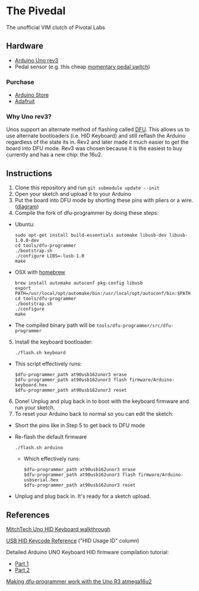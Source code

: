 # The Pivedal

The unofficial VIM clutch of Pivotal Labs

## Hardware

* [Arduino Uno rev3](http://arduino.cc/en/Main/ArduinoBoardUno)
* Pedal sensor (e.g. this cheap [momentary pedal switch](http://www.amazon.com/Momentary-Contact-Plastic-Pedal-Switch/dp/B0050MUHFG/))

### Purchase
* [Arduino Store](http://store.arduino.cc/ww/index.php?main_page=product_info&cPath=11_12&products_id=195)
* [Adafruit](http://adafruit.com/products/50)

### Why Uno rev3?
Unos support an alternate method of flashing called [DFU](http://arduino.cc/en/Hacking/DFUProgramming8U2).
This allows us to use alternate bootloaders (i.e. HID Keyboard) and still reflash the Arduino regardless
of the state its in. Rev2 and later made it much easier to get the board into DFU mode. Rev3 was chosen
because it is the easiest to buy currently and has a new chip: the 16u2.

## Instructions
1. Clone this repository and run `git submodule update --init`
2. Open your sketch and upload it to your Arduino
3. Put the board into DFU mode by shorting these pins with pliers or a wire. ([diagram](http://arduino.cc/en/uploads/Hacking/Uno-front-DFU-reset.png))
4. Compile the fork of dfu-programmer by doing these steps:
  * Ubuntu:

    ```
    sudo apt-get install build-essentials automake libusb-dev libusb-1.0.0-dev
    cd tools/dfu-programmer
    ./bootstrap.sh
    ./configure LIBS=-lusb-1.0
    make
    ```
  * OSX with [homebrew](http://mxcl.github.com/homebrew/)

    ```
    brew install automake autoconf pkg-config libusb
    export PATH=/usr/local/opt/automake/bin:/usr/local/opt/autoconf/bin:$PATH
    cd tools/dfu-programmer
    ./bootstrap.sh
    ./configure
    make
    ```
  * The compiled binary path will be `tools/dfu-programmer/src/dfu-programmer`

5. Install the keyboard bootloader:

    ```
    ./flash.sh keyboard
    ```
  * This script effectively runs:

    ```
    $dfu-programmer_path at90usb162unor3 erase
    $dfu-programmer_path at90usb162unor3 flash firmware/Arduino-keyboard.hex
    $dfu-programmer_path at90usb162unor3 reset
    ```
6. Done! Unplug and plug back in to boot with the keyboard firmware and run your sketch.
7. To reset your Arduino back to normal so you can edit the sketch:
  * Short the pins like in Step 5 to get back to DFU mode
  * Re-flash the default firmware

    ```
    ./flash.sh arduino
    ```
    * Which effectively runs:

      ```
      $dfu-programmer_path at90usb162unor3 erase
      $dfu-programmer_path at90usb162unor3 flash firmware/Arduino-usbserial.hex
      $dfu-programmer_path at90usb162unor3 reset
      ```
  * Unplug and plug back in. It's ready for a sketch upload.

## References

[MitchTech Uno HID Keyboard walkthrough](http://mitchtech.net/arduino-usb-hid-keyboard/)

[USB HID Keycode Reference](http://download.microsoft.com/download/1/6/1/161ba512-40e2-4cc9-843a-923143f3456c/translate.pdf) ("HID Usage ID" column)

Detailed Arduino UNO Keyboard HID firmware compilation tutorial:
* [Part 1](http://hunt.net.nz/users/darran/weblog/13a32/Arduino_UNO_Keyboard_HID_Part_1.html)
* [Part 2](http://hunt.net.nz/users/darran/weblog/faf5e/Arduino_UNO_Keyboard_HID_Part_2.html)

[Making dfu-programmer work with the Uno R3 atmega16u2](http://academic.cleardefinition.com/2012/07/31/using-dfu-programmer-with-an-arduino-uno-r3/)

